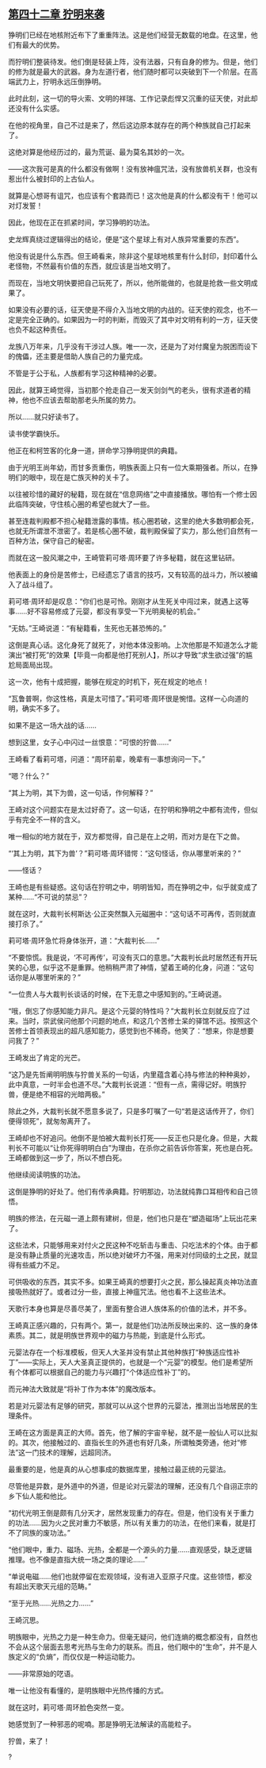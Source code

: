 ## [第四十二章 狞明来袭](https://www.xxbiquge.com/11_11207/9240999.html)


  狰明们已经在地核附近布下了重重阵法。这是他们经营无数载的地盘。在这里，他们有最大的优势。

  而狞明们整装待发。他们倒是轻装上阵，没有法器，只有自身的修为。但是，他们的修为就是最大的武器。身为左道行者，他们随时都可以突破到下一个阶层。在高端武力上，狞明永远压倒狰明。

  此时此刻，这一切的导火索、文明的祥瑞、工作记录彪悍又沉重的征天使，对此却还没有什么实感。

  在他的视角里，自己不过是来了，然后这边原本就存在的两个种族就自己打起来了。

  这绝对算是他经历过的，最为荒诞、最为莫名其妙的一次。

  ——这次我可是真的什么都没有做啊！没有放神瘟咒法，没有放兽机关群，也没有惹出什么被封印的上古仙人。

  就算是心想哥有诅咒，也应该有个套路而已！这次他是真的什么都没有干！他可以对灯发誓！

  因此，他现在正在抓紧时间，学习狰明的功法。

  史龙辉真绕过逻辑得出的结论，便是“这个星球上有对人族异常重要的东西”。

  他没有说是什么东西。但王崎看来，除非这个星球地核里有什么封印，封印着什么老怪物，不然最有价值的东西，就应该是当地文明了。

  而现在，当地文明快要把自己玩死了，所以，他所能做的，也就是抢救一些文明成果了。

  如果没有必要的话，征天使是不得介入当地文明的内战的。征天使的观念，也不一定是完全正确的。如果因为一时的判断，而毁灭了其中对文明有利的一方，征天使也负不起这种责任。

  龙族八万年来，几乎没有干涉过人族。唯一一次，还是为了对付魔皇为脱困而设下的傀儡，还主要是借助人族自己的力量完成。

  不管是于公于私，人族都有学习这种精神的必要。

  因此，就算王崎觉得，当初那个抢走自己一发天剑剑气的老头，很有求道者的精神，他也不应该去帮助那老头所属的势力。

  所以……就只好读书了。

  读书使学霸快乐。

  他正在和柯笠客的化身一道，拼命学习狰明提供的典籍。

  由于光明王尚年幼，而甘多贡重伤，明族表面上只有一位大乘期强者。所以，在狰明们的眼中，现在是亡族灭种的关卡了。

  以往被珍惜的藏好的秘籍，现在就在“信息网络”之中直接播放。哪怕有一个修士因此临阵突破，守住核心圈的希望也就大了一些。

  甚至连裁判殿都不担心秘籍泄露的事情。核心圈若破，这里的绝大多数明都会死，也就无所谓泄不泄密了。若是核心圈不破，裁判殿保留了实力，那么他们自然有一百种方法，保守自己的秘密。

  而就在这一股风潮之中，王崎管莉可塔·周环要了许多秘籍，就在这里钻研。

  他表面上的身份是苦修士，已经遗忘了语言的技巧，又有较高的战斗力，所以被编入了战斗组了。

  莉可塔·周环却是叹息：“你们也是可怜。刚刚才从生死关中闯过来，就遇上这等事……好不容易修成了元婴，都没有享受一下光明奥秘的机会。”

  “无妨。”王崎说道：“有秘籍看，生死也无甚恐怖的。”

  这倒是真心话。这化身死了就死了，对他本体没影响。上次他那是不知道怎么才能演出“被打死”的效果【毕竟一向都是他打死别人】，所以才导致“求生欲过强”的尴尬局面局出现。

  这一次，他有十成把握，能够在规定的时机下，死在规定的地点！

  “瓦鲁普啊，你这性格，真是太可惜了。”莉可塔·周环很是惋惜。这样一心向道的明，确实不多了。

  如果不是这一场大战的话……

  想到这里，女子心中闪过一丝恨意：“可恨的狞兽……”

  王崎看了看莉可塔，问道：“周环前辈，晚辈有一事想询问一下。”

  “嗯？什么？”

  “其上为明，其下为兽，这一句话，作何解释？”

  王崎对这个问题实在是太过好奇了。这一句话，在狞明和狰明之中都有流传，但似乎有完全不一样的含义。

  唯一相似的地方就在于，双方都觉得，自己是在上之明，而对方是在下之兽。

  “‘其上为明，其下为兽’？”莉可塔·周环错愕：“这句怪话，你从哪里听来的？”

  ——怪话？

  王崎也是有些疑惑。这句话在狞明之中，明明皆知，而在狰明之中，似乎就变成了某种……“不可说的禁忌”？

  就在这时，大裁判长柯斯达·公正突然飘入元磁圈中：“这句话不可再传，否则就直接打杀了。”

  莉可塔·周环急忙将身体张开，道：“大裁判长……”

  “不要惊慌。我是说，‘不可再传’，可没有灭口的意思。”大裁判长此时居然还有开玩笑的心思，似乎这不是重罪。他稍稍严肃了神情，望着王崎的化身，问道：“这句话你是从哪里听来的？”

  “一位贵人与大裁判长谈话的时候，在下无意之中感知到的。”王崎说道。

  “哦，倒忘了你感知能力非凡。是这个元婴的特性吗？”大裁判长立刻就反应了过来。当时，崇武侯问他那个问题的地点，和这几个苦修士呆的驿馆不远。按照这个苦修士首领表现出的超凡感知能力，感觉到也不稀奇。他笑了：“想来，你是想要问我了？”

  王崎发出了肯定的光芒。

  “这乃是先哲阐明明族与狞兽关系的一句话，内里蕴含着心持与修法的种种奥妙，此中真意，一时半会也道不尽。”大裁判长说道：“但有一点，需得记好。明族狞兽，便是绝不相容的光暗两极。”

  除此之外，大裁判长就不愿意多说了，只是多叮嘱了一句“若是这话传开了，你们便得领死”，就匆匆离开了。

  王崎却也不好追问。他倒不是怕被大裁判长打死——反正也只是化身。但是，大裁判长不可能以“让你死得明明白白”为理由，在杀你之前告诉你答案，死也是白死。王崎都做到这一步了，所以不想白死。

  他继续阅读明族的功法。

  这倒是狰明的好处了。他们有传承典籍。狞明那边，功法就纯靠口耳相传和自己领悟。

  明族的修法，在元磁一道上颇有建树，但是，他们也只是在“塑造磁场”上玩出花来了。

  这些法术，只能够用来对付火之民这种不吃斩击与重击、只吃法术的个体。由于都是没有静止质量的光速攻击，所以绝对破坏力不强，用来对付同级的土之民，就显得有些威力不足。

  可供吸收的东西，其实不多。如果王崎真的想要打火之民，那么操起真炎神功法直接吸热就好了。或者过分一些，直接上神瘟咒法。他也看不上这些法术。

  天歌行本身也算是尽善尽美了，里面有整合进人族体系的价值的法术，并不多。

  王崎真正感兴趣的，只有两个。第一，就是他们功法所反映出来的、这一族的身体素质。其二，就是明族世界观中的磁力与热能，到底是什么形式。

  元婴法存在一个标准模板，但天人大圣并没有禁止其他种族打“种族适应性补丁”——实际上，天人大圣真正提供的，也就是一个“元婴”的模型。他们是希望所有个体都可以根据自己的能力与兴趣打“个体适应性补丁”的。

  而元神法大致就是“将补丁作为本体”的魔改版本。

  若是对元婴法有足够的研究，那就可以从这个世界的元婴法，推测出当地居民的生理条件。

  王崎在这方面是真正的大师。首先，他了解的宇宙辛秘，就不是一般仙人可以比拟的。其次，他接触过的、直指长生的外道也有好几条，所谓触类旁通，他对“修法”这一门技术的理解，远超同济。

  最重要的是，他是真的从心想事成的数据库里，接触过最正统的元婴法。

  尽管他是异数，是外道中的外道，但是论对元婴法的理解，还没有几个自诩正宗的乡下仙人能和他比。

  “初代光明王倒是颇有几分天才，居然发现重力的存在。但是，他们没有关于重力的功法……因为火之民对重力不敏感，所以有关重力的功法，在他们来看，就是打不了同族的废功法。”

  “他们眼中，重力、磁场、光热，全都是一个源头的力量……直观感受，缺乏逻辑推理。也不像是直指大统一场之类的理论……”

  “单说电磁……他们也就停留在宏观领域，没有进入亚原子尺度。这些领悟，都没有超出天歌天元组的范畴。”

  “至于光热……光热之力……”

  王崎沉思。

  明族眼中，光热之力是一种生命力。但毫无疑问，他们连熵的概念都没有，自然也不会从这个层面去思考光热与生命力的联系。而且，他们眼中的“生命”，并不是人族定义的“负熵”，而仅仅是一种运动能力。

  ——非常原始的呓语。

  唯一让他没有看懂的，是明族眼中光热传播的方式。

  就在这时，莉可塔·周环脸色突然一变。

  她感觉到了一种邪恶的呢喃。那是狰明无法解读的高能粒子。

  狞兽，来了！

  ?
